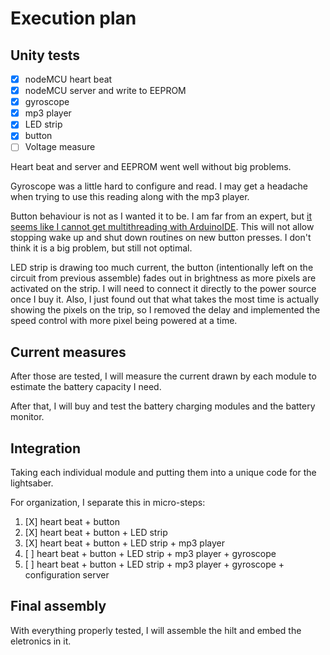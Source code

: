 # Execution plan

## Unity tests

- [X] nodeMCU heart beat
- [X] nodeMCU server and write to EEPROM
- [X] gyroscope
- [X] mp3 player
- [X] LED strip
- [X] button
- [ ] Voltage measure

Heart beat and server and EEPROM went well without big problems.

Gyroscope was a little hard to configure and read. I may get a headache when trying to use this reading along with the mp3 player.

Button behaviour is not as I wanted it to be. I am far from an expert, but [it seems like I cannot get multithreading with ArduinoIDE](https://www.esp8266.com/viewtopic.php?f=32&t=22985). This will not allow stopping wake up and shut down routines on new button presses. I don't think it is a big problem, but still not optimal.

LED strip is drawing too much current, the button (intentionally left on the circuit from previous assemble) fades out in brightness as more pixels are activated on the strip. I will need to connect it directly to the power source once I buy it. Also, I just found out that what takes the most time is actually showing the pixels on the trip, so I removed the delay and implemented the speed control with more pixel being powered at a time.

## Current measures

After those are tested, I will measure the current drawn by each module to estimate the battery capacity I need.

After that, I will buy and test the battery charging modules and the battery monitor.

## Integration

Taking each individual module and putting them into a unique code for the lightsaber.

For organization, I separate this in micro-steps:

1. [X] heart beat + button
1. [X] heart beat + button + LED strip
1. [X] heart beat + button + LED strip + mp3 player
1. [ ] heart beat + button + LED strip + mp3 player + gyroscope
1. [ ] heart beat + button + LED strip + mp3 player + gyroscope + configuration server

## Final assembly

With everything properly tested, I will assemble the hilt and embed the eletronics in it.

